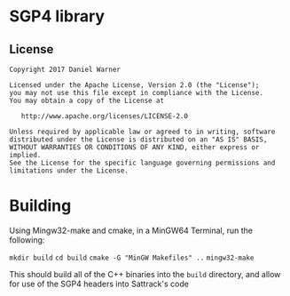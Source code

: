 SGP4 library
============

License
-------

    Copyright 2017 Daniel Warner

    Licensed under the Apache License, Version 2.0 (the "License");
    you may not use this file except in compliance with the License.
    You may obtain a copy of the License at

       http://www.apache.org/licenses/LICENSE-2.0

    Unless required by applicable law or agreed to in writing, software
    distributed under the License is distributed on an "AS IS" BASIS,
    WITHOUT WARRANTIES OR CONDITIONS OF ANY KIND, either express or implied.
    See the License for the specific language governing permissions and
    limitations under the License.

Building
========

   Using Mingw32-make and cmake, in a MinGW64 Terminal, run the following: 

   `mkdir build`
   `cd build` 
   `cmake -G "MinGW Makefiles" ..`
   `mingw32-make`

This should build all of the C++ binaries into the `build` directory, and allow for use of the SGP4 headers into Sattrack's code